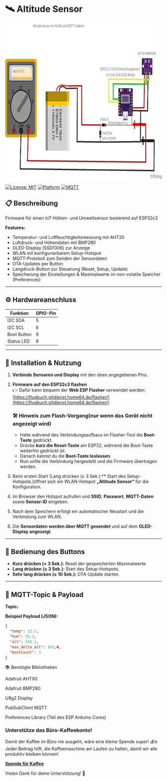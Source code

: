 # 🛰️ Altitude Sensor

<img src="https://github.com/stephanflug/AltitudeSensor/blob/main/Bild.png?raw=true" alt="Logo" width="1000" height="500"/>


[![License: MIT](https://img.shields.io/badge/License-MIT-blue.svg)](LICENSE)
[![Platform](https://img.shields.io/badge/Platform-ESP32-green.svg)]()
[![MQTT](https://img.shields.io/badge/Protocol-MQTT-orange.svg)]()


## 📋 Beschreibung

Firmware für einen IoT-Höhen- und Umweltsensor basierend auf ESP32c3

**Features:**

- Temperatur- und Luftfeuchtigkeitsmessung mit AHT20  
- Luftdruck- und Höhendaten mit BMP280  
- OLED-Display (SSD1306) zur Anzeige  
- WLAN mit konfigurierbarem Setup-Hotspot  
- MQTT-Protokoll zum Senden der Sensordaten  
- OTA-Updates per Button  
- Langdruck-Button zur Steuerung (Reset, Setup, Update)  
- Speicherung der Einstellungen & Maximalwerte im non-volatile Speicher (Preferences)  

---

## ⚙️ Hardwareanschluss

| Funktion        | GPIO-Pin |
|-----------------|----------|
| I2C SDA         | 5        |
| I2C SCL         | 6        |
| Boot Button     | 9        |
| Status LED      | 8        |

---

## 🚀 Installation & Nutzung

1. **Verbinde Sensoren und Display** mit den oben angegebenen Pins.

2. **Firmware auf den ESP32c3 flashen**  
   👉 Dafür kann bequem der **Web ESP Flasher** verwendet werden:  
   [https://flugbuch.gltdienst.home64.de/flasher/](https://flugbuch.gltdienst.home64.de/flasher/)

   ### 🛠️ Hinweis zum Flash-Vorgang(nur wenn das Gerät nicht angezeigt wird)

   - Halte während des Verbindungsaufbaus im Flasher-Tool die **Boot-Taste** gedrückt.  
   - Drücke **kurz die Reset-Taste** am ESP32, während die Boot-Taste weiterhin gedrückt ist.  
   - Danach kannst du die **Boot-Taste loslassen**.  
   - Nun sollte die Verbindung hergestellt und die Firmware übertragen werden.

3. Beim ersten Start (Lang drücken (≥ 3 Sek.):** Start des Setup-Hotspots.)öffnet sich ein WLAN-Hotspot **„Altitude Sensor“** für die Konfiguration.

4. Im Browser den Hotspot aufrufen und **SSID**, **Passwort**, **MQTT-Daten** sowie **Sensor-ID** eingeben.

5. Nach dem Speichern erfolgt ein automatischer Neustart und die Verbindung zum WLAN.

6. Die **Sensordaten werden über MQTT gesendet** und auf dem **OLED-Display angezeigt**.

---

## 🔘 Bedienung des Buttons

- **Kurz drücken (< 3 Sek.):** Reset der gespeicherten Maximalwerte.  
- **Lang drücken (≥ 3 Sek.):** Start des Setup-Hotspots.  
- **Sehr lang drücken (≥ 10 Sek.):** OTA-Update starten.

---

## 📡 MQTT-Topic & Payload

**Topic:**


**Beispiel Payload (JSON):**
```json
{
  "temp": 22.5,
  "hum": 55.3,
  "alt": 250.1,
  "max_delta_alt": 103,4,
  "bootCount": 3
}
```

📚 Benötigte Bibliotheken

Adafruit AHTX0

Adafruit BMP280

U8g2 Display

PubSubClient MQTT

Preferences Library (Teil des ESP Arduino Cores)

### Unterstütze das Büro-Kaffeekonto!

Damit der Kaffee im Büro nie ausgeht, wäre eine kleine Spende super! 💰☕  
Jeder Beitrag hilft, die Kaffeemaschine am Laufen zu halten, damit wir alle produktiv bleiben können!

[**Spende für Kaffee**](https://www.paypal.com/donate/?business=ACU26RPTCA44S&no_recurring=0&item_name=Dieses+Projekt+und+der+Service+kann+nur+durch+eure+Spenden+finanziert+werden.&currency_code=EUR)

Vielen Dank für deine Unterstützung! 🙌


